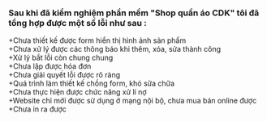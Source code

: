 <h3>Sau khi đã kiểm nghiệm phần mềm "Shop quần áo CDK" tôi đã tổng hợp được một số lỗi như sau :</h3>
+Chưa thiết kế được form hiển thị hình ảnh sản phẩm<br>
+Chưa xử lý được các thông báo khi thêm, xóa, sửa thành công<br>
+Xử lý bắt lỗi còn chung chung<br>
+Chưa lập được hóa đơn<br>
+Chưa giải quyết lỗi được rõ ràng<br>
+Quá trình làm thiết kế chồng form, khó sữa chữa<br>
+Chưa thực hiện được chức năng xử lí nợ<br>
+Website chỉ mới được sử dụng ở mạng nội bộ, chưa mua bán online được<br>
+Chưa in ra được<br>
